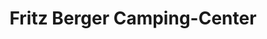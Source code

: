 ---
title: "Fritz Berger Camping-Center"
url: /wutoeschingen/fritz-berger-camping-center/
shop: Outdoor
---